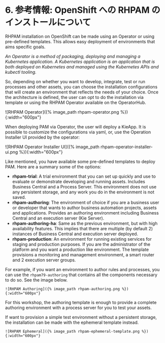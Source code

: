 # 6. 参考情報: OpenShift への RHPAM のインストールについて

RHPAM installation on OpenShift can be made using an Operator or using pre-defined templates. This allows easy deployment of environments that aims specific goals.

_An Operator is a method of packaging, deploying and managing a Kubernetes application. A Kubernetes application is an application that is both deployed on Kubernetes and managed using the Kubernetes APIs and kubectl tooling._

So, depending on whether you want to develop, integrate, test or run processes and other assets, you can choose the installation configurations that will create an environment that reflects the needs of your choice. Once the architecture is defined, the user can opt to do the installation via template or using the RHPAM Operator available on the OperatorHub.

![RHPAM Operator]({% image_path rhpam-operator.png %}){:width="600px"}

When deploying PAM via Operator, the user will deploy a KieApp. It is possible to customize the configurations via yaml, or, use the Operation Installer UI provided by the operator:

![RHPAM Operator Installer UI]({% image_path rhpam-operator-installer-ui.png %}){:width="600px"}

Like mentioned, you have available some pre-defined templates to deploy PAM. Here are a summary some of the options:

- **rhpam-trial**: A trial environment that you can set up quickly and use to evaluate or demonstrate developing and running assets. Includes Business Central and a Process Server. This environment does not use any persistent storage, and any work you do in the environment is not saved.
- **rhpam-authoring**: The environment of choice if you are a business user or developer that wants to author business automation projects, assets and applications. Provides an authoring environment including Business Central and an execution server (Kie Server).
- **rhpam-authoring-ha**: Same as the previous environment, but with high availability features. This implies that there are multiple (by default 2) instances of Business Central and execution server deployed.
- **rhpam-production**: An environment for running existing services for staging and production purposes. If you are the administrator of the platform and you want a production like environment. The template provisions a monitoring and management environment, a smart router and 2 execution server groups.

For example, if you want an environment to author rules and processes, you can use the `rhpam79-authoring` that contains all the components necessary to do so. See the image below.

	![RHPAM Authoring]({% image_path rhpam-authoring.png %}){:width="600px"}

For this workshop, the authoring template is enough to provide a complete authoring environment with a process server for you to test your assets. 

If want to provision a simple test environment without a persistent storage, the installation can be made with the ephemeral template instead.

	![RHPAM Ephemeral]({% image_path rhpam-ephemeral-template.png %}){:width="600px"}